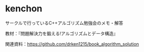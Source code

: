 # kenchon
サークルで行っているC++アルゴリズム勉強会のメモ・解答

教材：『問題解決力を鍛える!アルゴリズムとデータ構造』

関連資料：https://github.com/drken1215/book_algorithm_solution
